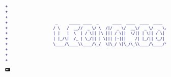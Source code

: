 ```difF
+                                                                                                                      
+                                                                                                                      
+                                                                                                                      
+                     _     _____ ____  _      ____  ____  ____  ____  ____    ____  _____ _                           
+                    / \   /  __//  _ \/ \  /|/  _ \/  __\/  _ \/  _ \/  _ \  /  _ \/  __// \ |\                       
+                    | |   |  \  | / \|| |\ ||| / \||  \/|| | \|| / \|| | //  | | \||  \  | | //                       
+                    | |_/\|  /_ | \_/|| | \||| |-|||    /| |_/|| \_/|| |_\\__| |_/||  /_ | \//                        
+                    \____/\____\\____/\_/  \|\_/ \|\_/\_\\____/\____/\____/\/\____/\____\\__/                         
+                                                                                                                      
+                                                                                                                      
+                                                                                                                      
```
[<img src="icons/markdown.svg" width="15" style="color: white;">](.)
<!---
leonardobdev/leonardobdev is a ✨ special ✨ repository because its `README.md` (this file) appears on your GitHub profile.
You can click the Preview link to take a look at your changes.
--->

